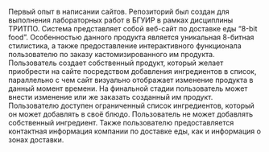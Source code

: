 
Первый опыт в написании сайтов. Репозиторий был создан для выполнения лабораторных работ в БГУИР в рамках дисциплины ТРИТПО.
Система представляет собой веб-сайт по доставке еды “8-bit food”. Особенностью данного продукта является уникальная 8-битная стилистика,
а также предоставление интерактивного функционала пользователю по заказу кастомизированного им продукта. Пользователь создает собственный
продукт, который желает приобрести на сайте посредством добавления ингредиентов в список, параллельно с чем сайт визуально отображает 
изменение продукта в данный момент времени. На финальной стадии пользователь может внести изменение или же заказать созданный им продукт.
Пользователю доступен ограниченный список ингредиентов, который он может добавлять в своё блюдо. Пользователь не может добавлять 
собственный ингредиент. Также пользователю предоставляется контактная информация компании по доставке еды, как и информация о зонах 
доставки.
